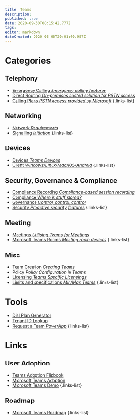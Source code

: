 ```yaml
---
title: Teams
description: 
published: true
date: 2020-09-30T08:15:42.777Z
tags: 
editor: markdown
dateCreated: 2020-06-08T20:01:40.987Z
---
```


# Categories
## Telephony
- [Emergency Calling *Emergency calling features*](https://wiki.imkarl.me/en/microsoft/office-365/teams/emergency-calling)
- [Direct Routing *On-premises hosted solution for PSTN access*](https://wiki.imkarl.me/en/microsoft/office-365/teams/direct-routing)
- [Calling Plans *PSTN access provided by Microsoft*](https://wiki.imkarl.me/microsoft/office-365/teams/calling-plans)
{.links-list}

## Networking
- [Network *Requirements*](https://wiki.imkarl.me/en/microsoft/office-365/teams/network)
- [Signalling *Initiation*](https://wiki.imkarl.me/en/microsoft/office-365/teams/signalling)
{.links-list}

## Devices
- [Devices *Teams Devices*](https://wiki.imkarl.me/en/microsoft/office-365/teams/devices)
- [Client *Windows/Linux/Mac/iOS/Android*](https://wiki.imkarl.me/en/microsoft/office-365/teams/client)
{.links-list}

## Security, Governance & Compliance
- [Compliance Recording *Compliance-based session recording*](https://wiki.imkarl.me/en/microsoft/office-365/teams/compliance-recording)
- [Compliance *Where is stuff stored?*](https://wiki.imkarl.me/en/microsoft/office-365/teams/compliance)
- [Governance *Control, control, control*](https://wiki.imkarl.me/en/microsoft/office-365/teams/governance)
- [Security *Proactive security features*](https://wiki.imkarl.me/en/microsoft/office-365/teams/security)
{.links-list}

## Meeting
- [Meetings *Utilising Teams for Meetings*](https://wiki.imkarl.me/en/microsoft/office-365/teams/meetings)
- [Microsoft Teams Rooms *Meeting room devices*](https://wiki.imkarl.me/en/microsoft/office-365/teams/mtr)
{.links-list}

## Misc
- [Team Creation *Creating Teams*](https://wiki.imkarl.me/en/microsoft/office-365/teams/team-creation)
- [Policy *Policy Configuration in Teams*](https://wiki.imkarl.me/en/microsoft/office-365/teams/policy)
- [Licensing *Teams Specific Licensings*](https://wiki.imkarl.me/en/microsoft/office-365/teams/licensing)
- [Limits and specifications *Min/Max Teams*](https://wiki.imkarl.me/en/microsoft/office-365/teams/limits-and-specifications)
{.links-list}

# Tools
- [Dial Plan Generator](https://www.ucdialplans.com/)
- [Tenant ID Lookup](https://www.whatismytenantid.com/result)
- [Request a Team *PowerApp*](https://github.com/OfficeDev/microsoft-teams-apps-requestateam
)
{.links-list}

# Links
## User Adoption
- [Teams Adoption Flipbook](https://teamworktools.azurewebsites.net/tft)
- [Microsoft Teams Adoption](https://docs.microsoft.com/en-us/microsoftteams/)
- [Microsoft Teams Demo](https://teamsdemo.office.com/)
{.links-list}

## Roadmap
- [Microsoft Teams Roadmap](https://www.microsoft.com/en-us/microsoft-365/roadmap?filters=Microsoft%20Teams)
{.links-list}